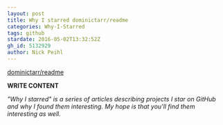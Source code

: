 ```yaml
---
layout: post
title: Why I starred dominictarr/readme
categories: Why-I-Starred
tags: github
stardate: 2016-05-02T13:32:52Z
gh_id: 5132929
author: Nick Peihl
---
```


[dominictarr/readme](https://github.com/dominictarr/readme)

**WRITE CONTENT**

*"Why I starred" is a series of articles describing projects I star on GitHub and why I found them interesting. My hope is that you'll find them interesting as well.*

